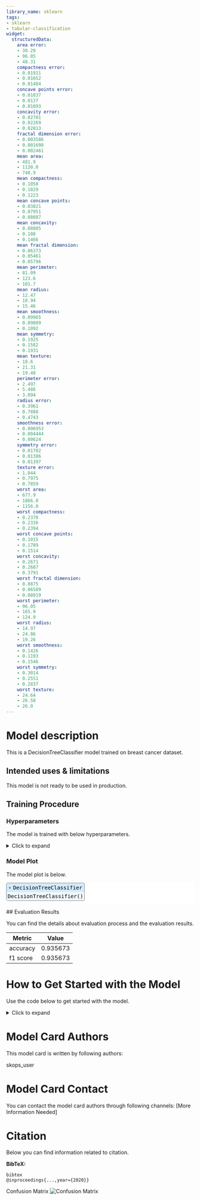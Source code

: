 ```yaml
---
library_name: sklearn
tags:
- sklearn
- tabular-classification
widget:
  structuredData:
    area error:
    - 30.29
    - 96.05
    - 48.31
    compactness error:
    - 0.01911
    - 0.01652
    - 0.01484
    concave points error:
    - 0.01037
    - 0.0137
    - 0.01093
    concavity error:
    - 0.02701
    - 0.02269
    - 0.02813
    fractal dimension error:
    - 0.003586
    - 0.001698
    - 0.002461
    mean area:
    - 481.9
    - 1130.0
    - 748.9
    mean compactness:
    - 0.1058
    - 0.1029
    - 0.1223
    mean concave points:
    - 0.03821
    - 0.07951
    - 0.08087
    mean concavity:
    - 0.08005
    - 0.108
    - 0.1466
    mean fractal dimension:
    - 0.06373
    - 0.05461
    - 0.05796
    mean perimeter:
    - 81.09
    - 123.6
    - 101.7
    mean radius:
    - 12.47
    - 18.94
    - 15.46
    mean smoothness:
    - 0.09965
    - 0.09009
    - 0.1092
    mean symmetry:
    - 0.1925
    - 0.1582
    - 0.1931
    mean texture:
    - 18.6
    - 21.31
    - 19.48
    perimeter error:
    - 2.497
    - 5.486
    - 3.094
    radius error:
    - 0.3961
    - 0.7888
    - 0.4743
    smoothness error:
    - 0.006953
    - 0.004444
    - 0.00624
    symmetry error:
    - 0.01782
    - 0.01386
    - 0.01397
    texture error:
    - 1.044
    - 0.7975
    - 0.7859
    worst area:
    - 677.9
    - 1866.0
    - 1156.0
    worst compactness:
    - 0.2378
    - 0.2336
    - 0.2394
    worst concave points:
    - 0.1015
    - 0.1789
    - 0.1514
    worst concavity:
    - 0.2671
    - 0.2687
    - 0.3791
    worst fractal dimension:
    - 0.0875
    - 0.06589
    - 0.08019
    worst perimeter:
    - 96.05
    - 165.9
    - 124.9
    worst radius:
    - 14.97
    - 24.86
    - 19.26
    worst smoothness:
    - 0.1426
    - 0.1193
    - 0.1546
    worst symmetry:
    - 0.3014
    - 0.2551
    - 0.2837
    worst texture:
    - 24.64
    - 26.58
    - 26.0
---
```


# Model description

This is a DecisionTreeClassifier model trained on breast cancer dataset.

## Intended uses & limitations

This model is not ready to be used in production.

## Training Procedure

### Hyperparameters

The model is trained with below hyperparameters.

<details>
<summary> Click to expand </summary>

| Hyperparameter           | Value   |
|--------------------------|---------|
| ccp_alpha                | 0.0     |
| class_weight             |         |
| criterion                | gini    |
| max_depth                |         |
| max_features             |         |
| max_leaf_nodes           |         |
| min_impurity_decrease    | 0.0     |
| min_samples_leaf         | 1       |
| min_samples_split        | 2       |
| min_weight_fraction_leaf | 0.0     |
| random_state             |         |
| splitter                 | best    |

</details>

### Model Plot

The model plot is below.

<style>#sk-7c3e7180-7d07-45af-b2c4-4682b6ba8741 {color: black;background-color: white;}#sk-7c3e7180-7d07-45af-b2c4-4682b6ba8741 pre{padding: 0;}#sk-7c3e7180-7d07-45af-b2c4-4682b6ba8741 div.sk-toggleable {background-color: white;}#sk-7c3e7180-7d07-45af-b2c4-4682b6ba8741 label.sk-toggleable__label {cursor: pointer;display: block;width: 100%;margin-bottom: 0;padding: 0.3em;box-sizing: border-box;text-align: center;}#sk-7c3e7180-7d07-45af-b2c4-4682b6ba8741 label.sk-toggleable__label-arrow:before {content: "▸";float: left;margin-right: 0.25em;color: #696969;}#sk-7c3e7180-7d07-45af-b2c4-4682b6ba8741 label.sk-toggleable__label-arrow:hover:before {color: black;}#sk-7c3e7180-7d07-45af-b2c4-4682b6ba8741 div.sk-estimator:hover label.sk-toggleable__label-arrow:before {color: black;}#sk-7c3e7180-7d07-45af-b2c4-4682b6ba8741 div.sk-toggleable__content {max-height: 0;max-width: 0;overflow: hidden;text-align: left;background-color: #f0f8ff;}#sk-7c3e7180-7d07-45af-b2c4-4682b6ba8741 div.sk-toggleable__content pre {margin: 0.2em;color: black;border-radius: 0.25em;background-color: #f0f8ff;}#sk-7c3e7180-7d07-45af-b2c4-4682b6ba8741 input.sk-toggleable__control:checked~div.sk-toggleable__content {max-height: 200px;max-width: 100%;overflow: auto;}#sk-7c3e7180-7d07-45af-b2c4-4682b6ba8741 input.sk-toggleable__control:checked~label.sk-toggleable__label-arrow:before {content: "▾";}#sk-7c3e7180-7d07-45af-b2c4-4682b6ba8741 div.sk-estimator input.sk-toggleable__control:checked~label.sk-toggleable__label {background-color: #d4ebff;}#sk-7c3e7180-7d07-45af-b2c4-4682b6ba8741 div.sk-label input.sk-toggleable__control:checked~label.sk-toggleable__label {background-color: #d4ebff;}#sk-7c3e7180-7d07-45af-b2c4-4682b6ba8741 input.sk-hidden--visually {border: 0;clip: rect(1px 1px 1px 1px);clip: rect(1px, 1px, 1px, 1px);height: 1px;margin: -1px;overflow: hidden;padding: 0;position: absolute;width: 1px;}#sk-7c3e7180-7d07-45af-b2c4-4682b6ba8741 div.sk-estimator {font-family: monospace;background-color: #f0f8ff;border: 1px dotted black;border-radius: 0.25em;box-sizing: border-box;margin-bottom: 0.5em;}#sk-7c3e7180-7d07-45af-b2c4-4682b6ba8741 div.sk-estimator:hover {background-color: #d4ebff;}#sk-7c3e7180-7d07-45af-b2c4-4682b6ba8741 div.sk-parallel-item::after {content: "";width: 100%;border-bottom: 1px solid gray;flex-grow: 1;}#sk-7c3e7180-7d07-45af-b2c4-4682b6ba8741 div.sk-label:hover label.sk-toggleable__label {background-color: #d4ebff;}#sk-7c3e7180-7d07-45af-b2c4-4682b6ba8741 div.sk-serial::before {content: "";position: absolute;border-left: 1px solid gray;box-sizing: border-box;top: 2em;bottom: 0;left: 50%;}#sk-7c3e7180-7d07-45af-b2c4-4682b6ba8741 div.sk-serial {display: flex;flex-direction: column;align-items: center;background-color: white;padding-right: 0.2em;padding-left: 0.2em;}#sk-7c3e7180-7d07-45af-b2c4-4682b6ba8741 div.sk-item {z-index: 1;}#sk-7c3e7180-7d07-45af-b2c4-4682b6ba8741 div.sk-parallel {display: flex;align-items: stretch;justify-content: center;background-color: white;}#sk-7c3e7180-7d07-45af-b2c4-4682b6ba8741 div.sk-parallel::before {content: "";position: absolute;border-left: 1px solid gray;box-sizing: border-box;top: 2em;bottom: 0;left: 50%;}#sk-7c3e7180-7d07-45af-b2c4-4682b6ba8741 div.sk-parallel-item {display: flex;flex-direction: column;position: relative;background-color: white;}#sk-7c3e7180-7d07-45af-b2c4-4682b6ba8741 div.sk-parallel-item:first-child::after {align-self: flex-end;width: 50%;}#sk-7c3e7180-7d07-45af-b2c4-4682b6ba8741 div.sk-parallel-item:last-child::after {align-self: flex-start;width: 50%;}#sk-7c3e7180-7d07-45af-b2c4-4682b6ba8741 div.sk-parallel-item:only-child::after {width: 0;}#sk-7c3e7180-7d07-45af-b2c4-4682b6ba8741 div.sk-dashed-wrapped {border: 1px dashed gray;margin: 0 0.4em 0.5em 0.4em;box-sizing: border-box;padding-bottom: 0.4em;background-color: white;position: relative;}#sk-7c3e7180-7d07-45af-b2c4-4682b6ba8741 div.sk-label label {font-family: monospace;font-weight: bold;background-color: white;display: inline-block;line-height: 1.2em;}#sk-7c3e7180-7d07-45af-b2c4-4682b6ba8741 div.sk-label-container {position: relative;z-index: 2;text-align: center;}#sk-7c3e7180-7d07-45af-b2c4-4682b6ba8741 div.sk-container {/* jupyter's `normalize.less` sets `[hidden] { display: none; }` but bootstrap.min.css set `[hidden] { display: none !important; }` so we also need the `!important` here to be able to override the default hidden behavior on the sphinx rendered scikit-learn.org. See: https://github.com/scikit-learn/scikit-learn/issues/21755 */display: inline-block !important;position: relative;}#sk-7c3e7180-7d07-45af-b2c4-4682b6ba8741 div.sk-text-repr-fallback {display: none;}</style><div id="sk-7c3e7180-7d07-45af-b2c4-4682b6ba8741" class="sk-top-container"><div class="sk-text-repr-fallback"><pre>DecisionTreeClassifier()</pre><b>Please rerun this cell to show the HTML repr or trust the notebook.</b></div><div class="sk-container" hidden><div class="sk-item"><div class="sk-estimator sk-toggleable"><input class="sk-toggleable__control sk-hidden--visually" id="f10c71c1-4f35-46d5-b90a-c6e06005a09c" type="checkbox" checked><label for="f10c71c1-4f35-46d5-b90a-c6e06005a09c" class="sk-toggleable__label sk-toggleable__label-arrow">DecisionTreeClassifier</label><div class="sk-toggleable__content"><pre>DecisionTreeClassifier()</pre></div></div></div></div></div>

## Evaluation Results

You can find the details about evaluation process and the evaluation results.



| Metric   |    Value |
|----------|----------|
| accuracy | 0.935673 |
| f1 score | 0.935673 |

# How to Get Started with the Model

Use the code below to get started with the model.

<details>
<summary> Click to expand </summary>

```python
import pickle 
with open(dtc_pkl_filename, 'rb') as file: 
clf = pickle.load(file)
```

</details>




# Model Card Authors

This model card is written by following authors:

skops_user

# Model Card Contact

You can contact the model card authors through following channels:
[More Information Needed]

# Citation

Below you can find information related to citation.

**BibTeX:**
```
bibtex
@inproceedings{...,year={2020}}
```


Confusion Matrix
![Confusion Matrix](confusion_matrix.png)
